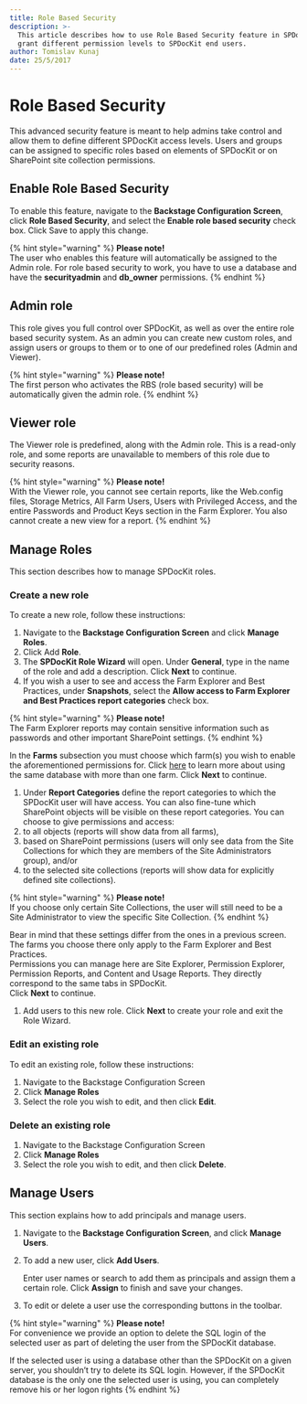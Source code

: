 ```yaml
---
title: Role Based Security
description: >-
  This article describes how to use Role Based Security feature in SPDocKit to
  grant different permission levels to SPDocKit end users.
author: Tomislav Kunaj
date: 25/5/2017
---
```


# Role Based Security

This advanced security feature is meant to help admins take control and allow them to define different SPDocKit access levels. Users and groups can be assigned to specific roles based on elements of SPDocKit or on SharePoint site collection permissions.

## Enable Role Based Security

To enable this feature, navigate to the **Backstage Configuration Screen**, click **Role Based Security**, and select the **Enable role based security** check box. Click Save to apply this change.

{% hint style="warning" %}
**Please note!**  
The user who enables this feature will automatically be assigned to the Admin role. For role based security to work, you have to use a database and have the **securityadmin** and **db\_owner** permissions.
{% endhint %}

## Admin role

This role gives you full control over SPDocKit, as well as over the entire role based security system. As an admin you can create new custom roles, and assign users or groups to them or to one of our predefined roles \(Admin and Viewer\).

{% hint style="warning" %}
**Please note!**  
The first person who activates the RBS \(role based security\) will be automatically given the admin role.
{% endhint %}

## Viewer role

The Viewer role is predefined, along with the Admin role. This is a read-only role, and some reports are unavailable to members of this role due to security reasons.

{% hint style="warning" %}
**Please note!**  
With the Viewer role, you cannot see certain reports, like the Web.config files, Storage Metrics, All Farm Users, Users with Privileged Access, and the entire Passwords and Product Keys section in the Farm Explorer. You also cannot create a new view for a report.
{% endhint %}

## Manage Roles

This section describes how to manage SPDocKit roles.

### Create a new role

To create a new role, follow these instructions:

1. Navigate to the **Backstage Configuration Screen** and click **Manage Roles**.     
2. Click Add **Role**.     
3. The **SPDocKit Role Wizard** will open. Under **General**, type in the name of the role and add a description. Click **Next** to continue.     
4. If you wish a user to see and access the Farm Explorer and Best Practices, under **Snapshots**, select the **Allow access to Farm Explorer and Best Practices report categories** check box.

{% hint style="warning" %}
**Please note!**  
The Farm Explorer reports may contain sensitive information such as passwords and other important SharePoint settings.
{% endhint %}

In the **Farms** subsection you must choose which farm\(s\) you wish to enable the aforementioned permissions for. Click [here](../configuration/configure-spdockit-database.md) to learn more about using the same database with more than one farm. Click **Next** to continue.

1. Under **Report Categories** define the report categories to which the SPDocKit user will have access. You can also fine-tune which SharePoint objects will be visible on these report categories. You can choose to give permissions and access:
2. to all objects \(reports will show data from all farms\),
3. based on SharePoint permissions \(users will only see data from the Site Collections for which they are members of the Site Administrators group\), and/or
4. to the selected site collections \(reports will show data for explicitly defined site collections\).

{% hint style="warning" %}
**Please note!**  
If you choose only certain Site Collections, the user will still need to be a Site Administrator to view the specific Site Collection.
{% endhint %}

Bear in mind that these settings differ from the ones in a previous screen. The farms you choose there only apply to the Farm Explorer and Best Practices.  
Permissions you can manage here are Site Explorer, Permission Explorer, Permission Reports, and Content and Usage Reports. They directly correspond to the same tabs in SPDocKit.  
Click **Next** to continue.

1. Add users to this new role. Click **Next** to create your role and exit the Role Wizard.

### Edit an existing role

To edit an existing role, follow these instructions:

1. Navigate to the Backstage Configuration Screen 
2. Click **Manage Roles** 
3. Select the role you wish to edit, and then click **Edit**.

### Delete an existing role

1. Navigate to the Backstage Configuration Screen
2. Click **Manage Roles**
3. Select the role you wish to edit, and then click **Delete**.

## Manage Users

This section explains how to add principals and manage users.

1. Navigate to the **Backstage Configuration Screen**, and click **Manage Users**.
2. To add a new user, click **Add Users**.

   Enter user names or search to add them as principals and assign them a certain role. Click **Assign** to finish and save your changes.

3. To edit or delete a user use the corresponding buttons in the toolbar.

{% hint style="warning" %}
**Please note!**  
For convenience we provide an option to delete the SQL login of the selected user as part of deleting the user from the SPDocKit database.

If the selected user is using a database other than the SPDocKit on a given server, you shouldn’t try to delete its SQL login. However, if the SPDocKit database is the only one the selected user is using, you can completely remove his or her logon rights
{% endhint %}

